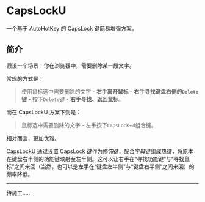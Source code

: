 # CapsLockU

一个基于 AutoHotKey 的 CapsLock 键简易增强方案。

## 简介

假设一个场景：你在浏览器中，需要删除某一段文字。

常规的方式是：

> 使用鼠标选中需要删除的文字 - **右手离开鼠标** - **右手寻找键盘右侧的`Delete`键** - 按下`Delete`键 - **右手寻找、返回鼠标**。

而在 CapsLockU 方案下则是：

> 鼠标选中需要删除的文字 - 左手按下`CapsLock`+`d`组合键。

相对而言，更加优雅。

CapsLockU 通过设置 CapsLock 键作为修饰键，配合字母键组成热键，将原本在键盘右半侧的功能键映射至左半侧。这可以让右手在“寻找功能键”与“寻找鼠标”之间来回（当然，也可以是左手在“键盘左半侧”与“键盘右半侧”之间来回）的频率降低。

---

待施工……
